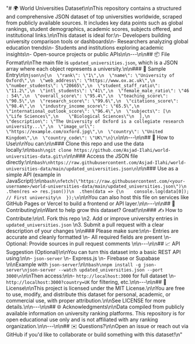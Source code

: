  "# 🌍 World Universities Dataset\n\nThis repository contains a structured and comprehensive JSON dataset of top universities worldwide, scraped from publicly available sources. It includes key data points such as global rankings, student demographics, academic scores, subjects offered, and institutional links.\n\nThis dataset is ideal for:\n- Developers building university comparison tools or dashboards\n- Researchers analyzing global education trends\n- Students and institutions exploring academic insights\n- Open-source projects or public APIs\n\n---\n\n## 📦 File Format\n\nThe main file is `updated_universities.json`, which is a JSON array where each object represents a university.\n\n### 📄 Sample Entry\n\n```json\n{\n  \"rank\": \"1\",\n  \"name\": \"University of Oxford\",\n  \"web_address\": \"https://www.ox.ac.uk\",\n  \"number_students\": \"20665\",\n  \"student_staff_ratio\": \"11.2\",\n  \"intl_students\": \"41\",\n  \"female_male_ratio\": \"46 : 54\",\n  \"overall_score\": \"95.4\",\n  \"teaching_score\": \"90.5\",\n  \"research_score\": \"99.6\",\n  \"citations_score\": \"98.4\",\n  \"industry_income_score\": \"65.5\",\n  \"international_outlook_score\": \"96.4\",\n  \"subjects\": [\n    \"Life Sciences\",\n    \"Biological Sciences\"\n  ],\n  \"description\": \"The University of Oxford is a collegiate research university...\",\n  \"image_url\": \"https://example.com/oxford.jpg\",\n  \"country\": \"United Kingdom\",\n  \"country_code\": \"UK\"\n}\n```\n\n---\n\n## 🚀 How to Use\n\nYou can:\n\n### Clone this repo and use the data locally:\n\n```bash\ngit clone https://github.com/Asjad-Ilahi/world-universities-data.git\n```\n\n### Access the JSON file directly:\n\n```bash\nhttps://raw.githubusercontent.com/Asjad-Ilahi/world-universities-data/main/updated_universities.json\n```\n\n### Use as a simple API (example in JavaScript):\n\n```bash\nfetch(\"https://raw.githubusercontent.com/<your-username>/world-universities-data/main/updated_universities.json\")\n  .then(res => res.json())\n  .then(data => {\n    console.log(data[0]); // First university\n  });\n```\n\nYou can also host this file on services like GitHub Pages or Vercel to build a frontend or API layer.\n\n---\n\n## 🤝 Contributing\n\nWant to help grow this dataset? Great!\n\n### ✍️ How to Contribute:\n\n1. Fork this repo  \n2. Add or improve university entries in `updated_universities.json`  \n3. Submit a pull request with a clear description of your changes  \n\n### Please make sure:\n\n- Entries are accurate and cleanly formatted  \n- All required fields are present  \n- Optional: Provide sources in pull request comments  \n\n---\n\n## 📈 API Suggestion (Optional)\n\nYou can turn this dataset into a basic REST API using:\n\n- `json-server`  \n- Express.js  \n- Firebase or Supabase  \n\nExample with `json-server`:\n\n```bash\nnpm install -g json-server\njson-server --watch updated_universities.json --port 3000\n```\n\nThen access:\n\n- `http://localhost:3000` for full dataset  \n- `http://localhost:3000?country=UK` for filtering, etc.\n\n---\n\n## 📜 License\n\nThis project is licensed under the MIT License.\n\nYou are free to use, modify, and distribute this dataset for personal, academic, or commercial use, with proper attribution.\n\nSee LICENSE for more details.\n\n---\n\n## 🌐 Acknowledgments\n\nData compiled from publicly available information on university ranking platforms. This repository is for open educational use only and is not affiliated with any ranking organization.\n\n---\n\n## ✉️ Questions?\n\nOpen an issue or reach out via GitHub if you'd like to collaborate or build something with this dataset!\n"

